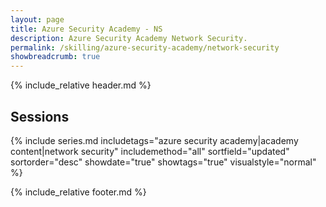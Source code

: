 ```yaml
---
layout: page
title: Azure Security Academy - NS
description: Azure Security Academy Network Security.
permalink: /skilling/azure-security-academy/network-security
showbreadcrumb: true
---
```


{% include_relative header.md %}

## Sessions

{% include series.md 
    includetags="azure security academy|academy content|network security" includemethod="all" 
    sortfield="updated" sortorder="desc" showdate="true" showtags="true"
    visualstyle="normal"
%}

{% include_relative footer.md %}